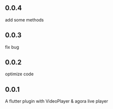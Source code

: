 ## 0.0.4
add some methods
## 0.0.3
fix bug
## 0.0.2 
optimize code
## 0.0.1
A flutter plugin with VideoPlayer & agora live player
